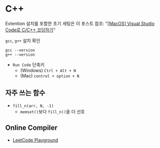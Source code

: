 # C++

Extention 설치를 포함한 초기 세팅은 이 포스트 참조: "[[MacOS] Visual Studio Code로 C/C++ 코딩하기](https://wooono.tistory.com/299)"

`gcc`, `g++` 설치 확인

```
gcc --version
g++ --version
```

- `Run Code` 단축키
  - (Windows) `Ctrl + Alt + N`
  - (Mac) `control + option + N`

## 자주 쓰는 함수

- `fill_n(arr, N, -1)`
  - `memset()`보다 `fill_n()`을 더 선호

## Online Compiler

- [LeetCode Playground](https://leetcode.com/playground/)


